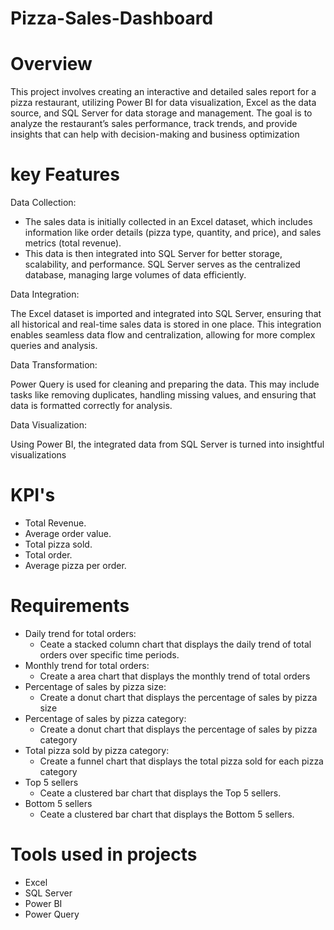 # Pizza-Sales-Dashboard
# Overview
This project involves creating an interactive and detailed sales report for a pizza restaurant, utilizing Power BI for data visualization, Excel as the data source, and SQL Server for data storage and management. The goal is to analyze the restaurant’s sales performance, track trends, and provide insights that can help with decision-making and business optimization
# key Features

Data Collection:

- The sales data is initially collected in an Excel dataset, which includes information like order details (pizza type, quantity, and price), and sales metrics (total revenue).
- This data is then integrated into SQL Server for better storage, scalability, and performance. SQL Server serves as the centralized database, managing large volumes of data efficiently.

Data Integration:

The Excel dataset is imported and integrated into SQL Server, ensuring that all historical and real-time sales data is stored in one place. This integration enables seamless data flow and centralization, allowing for more complex queries and analysis.

Data Transformation:

Power Query is used for cleaning and preparing the data. This may include tasks like removing duplicates, handling missing values, and ensuring that data is formatted correctly for analysis.

Data Visualization:

Using Power BI, the integrated data from SQL Server is turned into insightful visualizations

# KPI's
-	Total Revenue.
-	Average order value.
-	Total pizza sold.
-	Total order.
-	Average pizza per order.

# Requirements
-	Daily trend for total orders:
    * Ceate a stacked column chart that displays the daily trend of total orders over specific time periods.
-	Monthly trend for total orders:
    * Create a area chart that displays the monthly trend of total orders
-	Percentage of sales by pizza size:
    * Create a donut chart that displays the percentage of sales by pizza size
- Percentage of sales by pizza category:
    * Create a donut chart that displays the percentage of sales by pizza category
-	Total pizza sold by pizza category:
    * Create a funnel chart that displays the total pizza sold for each pizza category
- Top 5 sellers
    * Ceate a clustered bar chart that displays the Top 5 sellers.
- Bottom 5 sellers
    * Ceate a clustered bar chart that displays the Bottom 5 sellers.
# Tools used in projects
- Excel
- SQL Server
- Power BI
- Power Query

